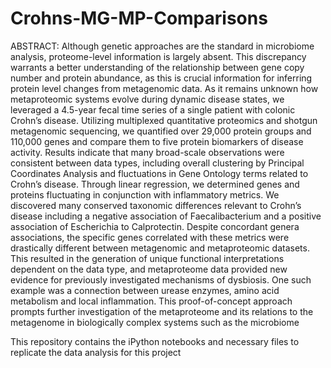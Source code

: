 # Crohns-MG-MP-Comparisons

ABSTRACT:
Although genetic approaches are the standard in microbiome analysis, proteome-level information is largely absent. This discrepancy warrants a better understanding of the relationship between gene copy number and protein abundance, as this is crucial information for inferring protein level changes from metagenomic data. As it remains unknown how metaproteomic systems evolve during dynamic disease states, we leveraged a 4.5-year fecal time series of a single patient with colonic Crohn’s disease. Utilizing multiplexed quantitative proteomics and shotgun metagenomic sequencing, we quantified over 29,000 protein groups and 110,000 genes and compare them to five protein biomarkers of disease activity. Results indicate that many broad-scale observations were consistent between data types, including overall clustering by Principal Coordinates Analysis and fluctuations in Gene Ontology terms related to Crohn’s disease. Through linear regression, we determined genes and proteins fluctuating in conjunction with inflammatory metrics. We discovered many conserved taxonomic differences relevant to Crohn’s disease including a negative association of Faecalibacterium and a positive association of Escherichia to Calprotectin. Despite concordant genera associations, the specific genes correlated with these metrics were drastically different between metagenomic and metaproteomic datasets. This resulted in the generation of unique functional interpretations dependent on the data type, and metaproteome data provided new evidence for previously investigated mechanisms of dysbiosis. One such example was a connection between urease enzymes, amino acid metabolism and local inflammation. This proof-of-concept approach prompts further investigation of the metaproteome and its relations to the metagenome in biologically complex systems such as the microbiome

This repository contains the iPython notebooks and necessary files to replicate the data analysis for this project
